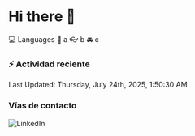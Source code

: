 # Hi there 👋

:computer: Languages
:pencil: a
:eyeglasses: b
:oncoming_automobile: c

### :zap: Actividad reciente
<!--RECENT_ACTIVITY:start-->
<!--RECENT_ACTIVITY:end-->
<!--RECENT_ACTIVITY:last_update-->
Last Updated: Thursday, July 24th, 2025, 1:50:30 AM
<!--RECENT_ACTIVITY:last_update_end-->

### Vías de contacto

![LinkedIn](https://www.linkedin.com/in/irving-hernández-226846205/)
